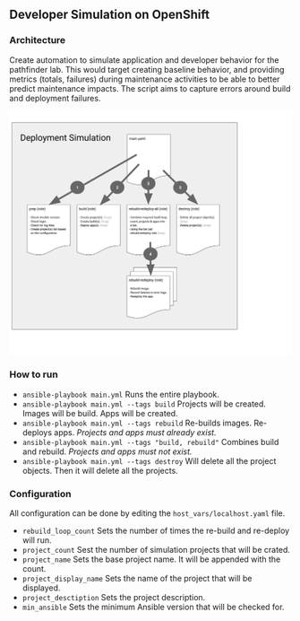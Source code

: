 ## Developer Simulation on OpenShift

### Architecture

Create automation to simulate application and developer behavior for the pathfinder lab. This would target creating baseline behavior, and providing metrics (totals, failures) during maintenance activities to be able to better predict maintenance impacts. The script aims to capture errors around build and deployment failures. 

![](docs/diagram.png)

### How to run

* `ansible-playbook main.yml` Runs the entire playbook.
* `ansible-playbook main.yml --tags build` Projects will be created. Images will be build. Apps will be created.
* `ansible-playbook main.yml --tags rebuild` Re-builds images. Re-deploys apps. *Projects and apps must already exist.*
* `ansible-playbook main.yml --tags "build, rebuild"` Combines build and rebuild. *Projects and apps must not exist.*
* `ansible-playbook main.yml --tags destroy` Will delete all the project objects. Then it will delete all the projects.

### Configuration

All configuration can be done by editing the `host_vars/localhost.yaml` file.

* `rebuild_loop_count` Sets the number of times the re-build and re-deploy will run.
* `project_count` Sest the number of simulation projects that will be crated.
* `project_name` Sets the base project name. It will be appended with the count.
* `project_display_name` Sets the name of the project that will be displayed.
* `project_desctiption` Sets the project description.
* `min_ansible` Sets the minimum Ansible version that will be checked for.
